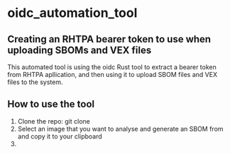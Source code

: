 # oidc_automation_tool
Creating an RHTPA bearer token to use when uploading SBOMs and VEX files
--------------------------------------------------------------------------

This automated tool is using the oidc Rust tool to extract a bearer token from RHTPA apllication,
and then using it to upload SBOM files and VEX files to the system.

How to use the tool
--------------------
1. Clone the repo: git clone 
2. Select an image that you want to analyse and generate an SBOM from and copy it to your clipboard
3. 
